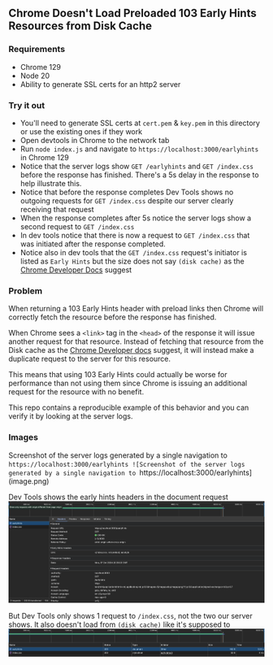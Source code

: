 ## Chrome Doesn't Load Preloaded 103 Early Hints Resources from Disk Cache

### Requirements
* Chrome 129
* Node 20
* Ability to generate SSL certs for an http2 server

### Try it out
* You'll need to generate SSL certs at `cert.pem` & `key.pem` in this directory or use the existing ones if they work
* Open devtools in Chrome to the network tab
* Run `node index.js` and navigate to `https://localhost:3000/earlyhints` in Chrome 129
* Notice that the server logs show `GET /earlyhints` and `GET /index.css` before the response has finished. There's a 5s delay in the response to help illustrate this.
* Notice that before the response completes Dev Tools shows no outgoing requests for `GET /index.css` despite our server clearly receiving that request
* When the response completes after 5s notice the server logs show a second request to `GET /index.css`
* In dev tools notice that there is now a request to `GET /index.css` that was initiated after the response completed.
* Notice also in dev tools that the `GET /index.css` request's initiator is listed as `Early Hints` but the size does not say `(disk cache)` as the [Chrome Developer Docs](https://developer.chrome.com/docs/web-platform/early-hints#browser-support) suggest

### Problem
When returning a 103 Early Hints header with preload links then Chrome will correctly fetch the resource before the response has finished.

When Chrome sees a `<link>` tag in the `<head>` of the response it will issue another request for that resource. Instead of fetching that resource from the Disk cache as the [Chrome Developer docs](https://developer.chrome.com/docs/web-platform/early-hints#browser-support) suggest, it will instead make a duplicate request to the server for this resource.

This means that using 103 Early Hints could actually be worse for performance than not using them since Chrome is issuing an additional request for the resource with no benefit.

This repo contains a reproducible example of this behavior and you can verify it by looking at the server logs.

### Images
Screenshot of the server logs generated by a single navigation to `https://localhost:3000/earlyhints
![Screenshot of the server logs generated by a single navigation to `https://localhost:3000/earlyhints](image.png)

Dev Tools shows the early hints headers in the document request
![Dev Tools shows the early hints headers in the document request](image-1.png)

But Dev Tools only shows 1 request to `/index.css`, not the two our server shows. It also doesn't load from `(disk cache)` like it's supposed to
![But Dev Tools only shows 1 request to `/index.css`, not the two our server shows. It also doesn't load from `(disk cache)` like it's supposed to](image-2.png)
